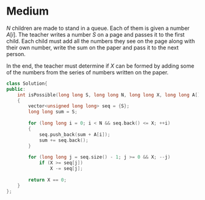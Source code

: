 # Medium

$N$ children are made to stand in a queue. Each of them is given a number $A[i]$. The teacher writes a number $S$ on a page and passes it to the first child. Each child must add all the numbers they see on the page along with their own number, write the sum on the paper and pass it to the next person.

In the end, the teacher must determine if $X$ can be formed by adding some of the numbers from the series of numbers written on the paper.

```cpp
class Solution{
public:
    int isPossible(long long S, long long N, long long X, long long A[])
    {
        vector<unsigned long long> seq = {S};
        long long sum = S;
        
        for (long long i = 0; i < N && seq.back() <= X; ++i)
        {
            seq.push_back(sum + A[i]);
            sum += seq.back();
        }
            
        for (long long j = seq.size() - 1; j >= 0 && X; --j)
            if (X >= seq[j])
                X -= seq[j];
                
        return X == 0;
    }
};
```
